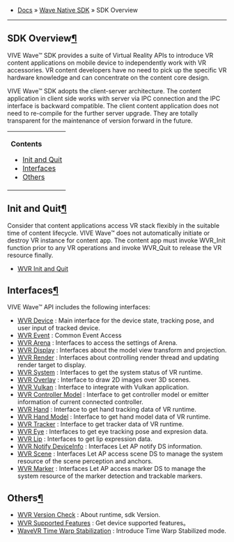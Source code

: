 +   [Docs](https://hub.vive.com/storage/docs/en-us/index.html) » [Wave Native SDK](https://hub.vive.com/storage/docs/en-us/NativeSdk.html) » SDK Overview

* * *

## SDK Overview[¶](#id1 "Permalink to this headline")

VIVE Wave™ SDK provides a suite of Virtual Reality APIs to introduce VR content applications on mobile device to independently work with VR accessories. VR content developers have no need to pick up the specific VR hardware knowledge and can concentrate on the content core design.

VIVE Wave™ SDK adopts the client-server architecture. The content application in client side works with server via IPC connection and the IPC interface is backward compatible. The client content application does not need to re-compile for the further server upgrade. They are totally transparent for the maintenance of version forward in the future.

<table class="docutils"><colgroup><col width="100%"></colgroup><tbody><tr class="row-odd"><td><p class="first"><strong>Contents</strong></p><ul class="last simple"><li><a class="reference internal" href="#init-and-quit">Init and Quit</a></li><li><a class="reference internal" href="#interfaces">Interfaces</a></li><li><a class="reference internal" href="#others">Others</a></li></ul></td></tr></tbody></table>

## Init and Quit[¶](#init-and-quit "Permalink to this headline")

Consider that content applications access VR stack flexibly in the suitable time of content lifecycle. VIVE Wave™ does not automatically initiate or destroy VR instance for content app. The content app must invoke WVR\_Init function prior to any VR operations and invoke WVR\_Quit to release the VR resource finally.

+   [WVR Init and Quit](https://hub.vive.com/storage/docs/en-us/Sdk_WvrInitAndQuit.html)

## Interfaces[¶](#interfaces "Permalink to this headline")

VIVE Wave™ API includes the following interfaces:

+   [WVR Device](https://hub.vive.com/storage/docs/en-us/Sdk_WvrDevice.html) : Main interface for the device state, tracking pose, and user input of tracked device.
+   [WVR Event](https://hub.vive.com/storage/docs/en-us/Sdk_WvrEvent.html) : Common Event Access
+   [WVR Arena](https://hub.vive.com/storage/docs/en-us/Sdk_WvrArena.html) : Interfaces to access the settings of Arena.
+   [WVR Display](https://hub.vive.com/storage/docs/en-us/Sdk_WvrProjection.html) : Interfaces about the model view transform and projection.
+   [WVR Render](https://hub.vive.com/storage/docs/en-us/Sdk_WvrRender.html) : Interfaces about controlling render thread and updating render target to display.
+   [WVR System](https://hub.vive.com/storage/docs/en-us/Sdk_WvrSystem.html) : Interfaces to get the system status of VR runtime.
+   [WVR Overlay](https://hub.vive.com/storage/docs/en-us/Sdk_WvrOverlay.html) : Interface to draw 2D images over 3D scenes.
+   [WVR Vulkan](https://hub.vive.com/storage/docs/en-us/Sdk_WvrVulkan.html) : Interface to integrate with Vulkan application.
+   [WVR Controller Model](https://hub.vive.com/storage/docs/en-us/Sdk_WvrControllerModel.html) : Interface to get controller model or emitter information of current connected controller.
+   [WVR Hand](https://hub.vive.com/storage/docs/en-us/Sdk_WvrHand.html) : Interface to get hand tracking data of VR runtime.
+   [WVR Hand Model](https://hub.vive.com/storage/docs/en-us/Sdk_WvrHandModel.html) : Interface to get hand model data of VR runtime.
+   [WVR Tracker](https://hub.vive.com/storage/docs/en-us/Sdk_WvrTracker.html) : Interface to get tracker data of VR runtime.
+   [WVR Eye](https://hub.vive.com/storage/docs/en-us/Sdk_WvrEye.html) : Interfaces to get eye tracking pose and expresion data.
+   [WVR Lip](https://hub.vive.com/storage/docs/en-us/Sdk_LipExpression.html) : Interfaces to get lip expression data.
+   [WVR Notify DeviceInfo](https://hub.vive.com/storage/docs/en-us/Sdk_NotifyDeviceInfo.html) : Interfaces Let AP notify DS information.
+   [WVR Scene](https://hub.vive.com/storage/docs/en-us/Sdk_WvrScene.html) : Interfaces Let AP access scene DS to manage the system resource of the scene perception and anchors.
+   [WVR Marker](https://hub.vive.com/storage/docs/en-us/Sdk_WvrMarker.html) : Interfaces Let AP access marker DS to manage the system resource of the marker detection and trackable markers.

## Others[¶](#others "Permalink to this headline")

+   [WVR Version Check](https://hub.vive.com/storage/docs/en-us/Sdk_WvrVersionCheck.html) : About runtime, sdk Version.
+   [WVR Supported Features](https://hub.vive.com/storage/docs/en-us/WVR_GetSupportedFeatures.html) : Get device supported features。
+   [WaveVR Time Warp Stabilization](https://hub.vive.com/storage/docs/en-us/Sdk_WvrTimeWarpStabilization.html) : Introduce Time Warp Stabilized mode.